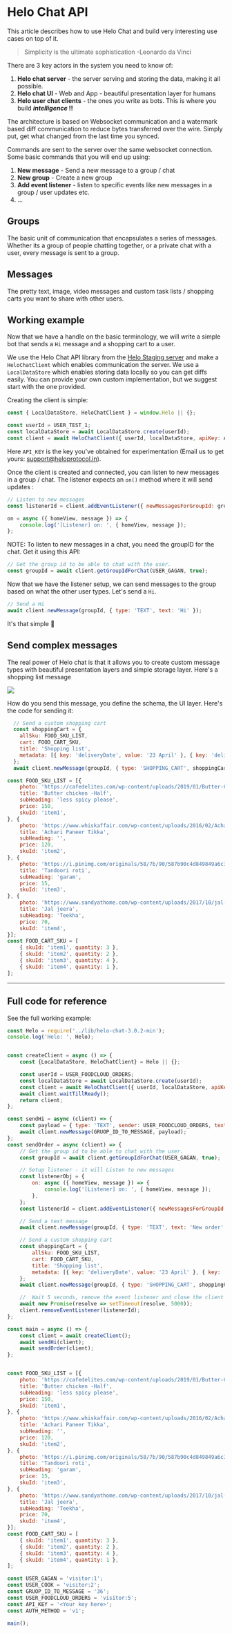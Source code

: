 # Helo Chat API

This article describes how to use Helo Chat and build very interesting use cases on top of it.

> Simplicity is the ultimate sophistication
> -Leonardo da Vinci

There are 3 key actors in the system you need to know of:
1. **Helo chat server** - the server serving and storing the data, making it all possible.
2. **Helo chat UI** - Web and App - beautiful presentation layer for humans
3. **Helo user chat clients** - the ones you write as bots. This is where you build ***intelligence* !!**

The architecture is based on Websocket communication and a watermark based diff communication to reduce bytes transferred over the wire. Simply put, get what changed from the last time you synced.

Commands are sent to the server over the same websocket connection. Some basic commands that you will end up using:
1. **New message** - Send a new message to a group / chat
2. **New group** - Create a new group
3. **Add event listener** - listen to specific events like new messages in a group / user updates etc.
4. ...

## Groups
The basic unit of communication that encapsulates a series of messages.
Whether its a group of people chatting together, or a private chat with a user, every message is sent to a group.


## Messages
The pretty text, image, video messages and custom task lists / shopping carts you want to share with other users.



## Working example
Now that we have a handle on the basic terminology, we will write a simple bot that sends a `Hi` message and a shopping cart to a user.


We use the Helo Chat API library from the [Helo Staging server](https://staging.heloprotocol.in/static/lib/helo-chat-3.0.2-min.js) and make a `HeloChatClient` which enables communication the server.
We use a `LocalDataStore` which enables storing data locally so you can get diffs easily. You can provide your own custom implementation, but we suggest start with the one provided.


Creating the client is simple:
```javascript
const { LocalDataStore, HeloChatClient } = window.Helo || {};

const userId = USER_TEST_1;
const localDataStore = await LocalDataStore.create(userId);
const client = await HeloChatClient({ userId, localDataStore, apiKey: API_KEY, authMethod: 'v1' });

```

Here `API_KEY` is the key you've obtained for experimentation (Email us to get yours: support@heloprotocol.in).


Once the client is created and connected, you can listen to new messages in a group / chat. The listener expects an `on()` method where it will send updates :

```javascript
// Listen to new messages
const listenerId = client.addEventListener({ newMessagesForGroupId: groupId }, this);

on = async ({ homeView, message }) => {
    console.log('[Listener] on: ', { homeView, message });
};
```

NOTE: To listen to new messages in a chat, you need the groupID for the chat. Get it using this API:

```javascript
// Get the group id to be able to chat with the user.
const groupId = await client.getGroupIdForChat(USER_GAGAN, true);
```


Now that we have the listener setup, we can send messages to the group based on what the other user types. Let's send a `Hi`.
```javascript
// Send a Hi
await client.newMessage(groupId, { type: 'TEXT', text: 'Hi' });
```

It's that simple 🙂


## Send complex messages
The real power of Helo chat is that it allows you to create custom message types with beautiful presentation layers and simple storage layer. Here's a shopping list message

![](../assets/images/shopping-cart-ex1.png)

How do you send this message, you define the schema, the UI layer. Here's the code for sending it:

```javascript
  // Send a custom shopping cart
  const shoppingCart = {
    allSku: FOOD_SKU_LIST,
    cart: FOOD_CART_SKU,
    title: 'Shopping list',
    metadata: [{ key: 'deliveryDate', value: '23 April' }, { key: 'deliveryTime', value: '3 pm' }, { key: 'cookId', value: '<ID of cook>' }],
  };
  await client.newMessage(groupId, { type: 'SHOPPING_CART', shoppingCart });

const FOOD_SKU_LIST = [{
    photo: 'https://cafedelites.com/wp-content/uploads/2019/01/Butter-Chicken-IMAGE-64.jpg',
    title: 'Butter chicken -Half',
    subHeading: 'less spicy please',
    price: 150,
    skuId: 'item1',
}, {
    photo: 'https://www.whiskaffair.com/wp-content/uploads/2016/02/Achari-Paneer-Tikka-4-500x500.jpg',
    title: 'Achari Paneer Tikka',
    subHeading: '',
    price: 120,
    skuId: 'item2',
}, {
    photo: 'https://i.pinimg.com/originals/58/7b/90/587b90c4d849849a6c3fa9fda9555a0a.jpg',
    title: 'Tandoori roti',
    subHeading: 'garam',
    price: 15,
    skuId: 'item3',
}, {
    photo: 'https://www.sandyathome.com/wp-content/uploads/2017/10/jal-jeera-recipe.png',
    title: 'Jal jeera',
    subHeading: 'Teekha',
    price: 70,
    skuId: 'item4',
}];
const FOOD_CART_SKU = [
    { skuId: 'item1', quantity: 3 },
    { skuId: 'item2', quantity: 2 },
    { skuId: 'item3', quantity: 4 },
    { skuId: 'item4', quantity: 1 },
];
```


---

## Full code for reference
See the full working example:

```javascript
const Helo = require('../lib/helo-chat-3.0.2-min');
console.log('Helo: ', Helo);


const createClient = async () => {
    const {LocalDataStore, HeloChatClient} = Helo || {};

    const userId = USER_FOODCLOUD_ORDERS;
    const localDataStore = await LocalDataStore.create(userId);
    const client = await HeloChatClient({ userId, localDataStore, apiKey: API_KEY, authMethod: AUTH_METHOD });
    await client.waitTillReady();
    return client;
};

const sendHi = async (client) => {
    const payload = { type: 'TEXT', sender: USER_FOODCLOUD_ORDERS, text: 'Hi from client' };
    await client.newMessage(GRUOP_ID_TO_MESSAGE, payload);
};
const sendOrder = async (client) => {
    // Get the group id to be able to chat with the user.
    const groupId = await client.getGroupIdForChat(USER_GAGAN, true);

    // Setup listener - it will Listen to new messages
    const listenerObj = {
        on: async ({ homeView, message }) => {
            console.log('[Listener] on: ', { homeView, message });
        },
    };
    const listenerId = client.addEventListener({ newMessagesForGroupId: groupId }, listenerObj);

    // Send a text message
    await client.newMessage(groupId, { type: 'TEXT', text: 'New order' });

    // Send a custom shopping cart
    const shoppingCart = {
        allSku: FOOD_SKU_LIST,
        cart: FOOD_CART_SKU,
        title: 'Shopping list',
        metadata: [{ key: 'deliveryDate', value: '23 April' }, { key: 'deliveryTime', value: '3 pm' }, { key: 'cookId', value: USER_COOK }],
    };
    await client.newMessage(groupId, { type: 'SHOPPING_CART', shoppingCart });

    //  Wait 5 seconds, remove the event listener and close the client when done
    await new Promise(resolve => setTimeout(resolve, 5000));
    client.removeEventListener(listenerId);
};

const main = async () => {
    const client = await createClient();
    await sendHi(client);
    await sendOrder(client);
};


const FOOD_SKU_LIST = [{
    photo: 'https://cafedelites.com/wp-content/uploads/2019/01/Butter-Chicken-IMAGE-64.jpg',
    title: 'Butter chicken -Half',
    subHeading: 'less spicy please',
    price: 150,
    skuId: 'item1',
}, {
    photo: 'https://www.whiskaffair.com/wp-content/uploads/2016/02/Achari-Paneer-Tikka-4-500x500.jpg',
    title: 'Achari Paneer Tikka',
    subHeading: '',
    price: 120,
    skuId: 'item2',
}, {
    photo: 'https://i.pinimg.com/originals/58/7b/90/587b90c4d849849a6c3fa9fda9555a0a.jpg',
    title: 'Tandoori roti',
    subHeading: 'garam',
    price: 15,
    skuId: 'item3',
}, {
    photo: 'https://www.sandyathome.com/wp-content/uploads/2017/10/jal-jeera-recipe.png',
    title: 'Jal jeera',
    subHeading: 'Teekha',
    price: 70,
    skuId: 'item4',
}];
const FOOD_CART_SKU = [
    { skuId: 'item1', quantity: 3 },
    { skuId: 'item2', quantity: 2 },
    { skuId: 'item3', quantity: 4 },
    { skuId: 'item4', quantity: 1 },
];

const USER_GAGAN = 'visitor:1';
const USER_COOK = 'visitor:2';
const GRUOP_ID_TO_MESSAGE = '36';
const USER_FOODCLOUD_ORDERS = 'visitor:5';
const API_KEY = '<Your key here>';
const AUTH_METHOD = 'v1';

main();


```

